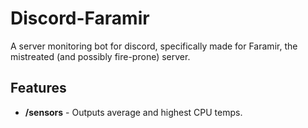 # Discord-Faramir

A server monitoring bot for discord, specifically made for Faramir, the mistreated (and possibly fire-prone) server.  


## Features

- **/sensors** - Outputs average and highest CPU temps.
